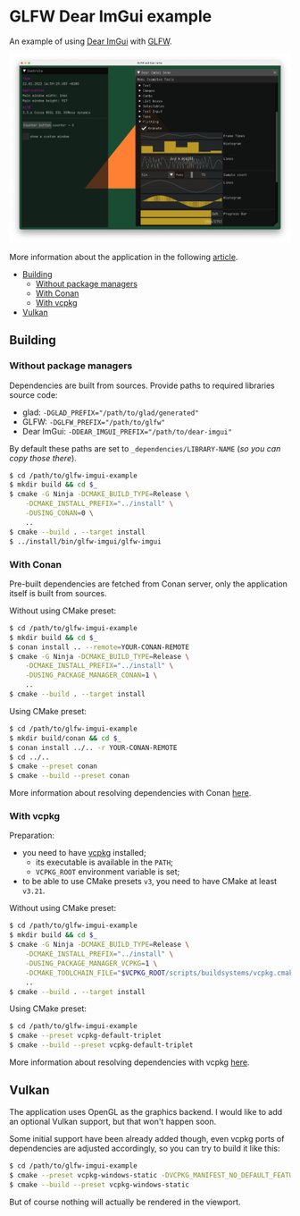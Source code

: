 # GLFW Dear ImGui example

An example of using [Dear ImGui](https://github.com/ocornut/imgui) with [GLFW](https://www.glfw.org).

![GLFW and Dear ImGui](/img/screenshot.png "GLFW and Dear ImGui")

More information about the application in the following [article](https://decovar.dev/blog/2019/08/04/glfw-dear-imgui/).

<!-- MarkdownTOC -->

- [Building](#building)
    - [Without package managers](#without-package-managers)
    - [With Conan](#with-conan)
    - [With vcpkg](#with-vcpkg)
- [Vulkan](#vulkan)

<!-- /MarkdownTOC -->

## Building

### Without package managers

Dependencies are built from sources. Provide paths to required libraries source code:

- glad: `-DGLAD_PREFIX="/path/to/glad/generated"`
- GLFW: `-DGLFW_PREFIX="/path/to/glfw"`
- Dear ImGui: `-DDEAR_IMGUI_PREFIX="/path/to/dear-imgui"`

By default these paths are set to `_dependencies/LIBRARY-NAME` (*so you can copy those there*).

``` sh
$ cd /path/to/glfw-imgui-example
$ mkdir build && cd $_
$ cmake -G Ninja -DCMAKE_BUILD_TYPE=Release \
    -DCMAKE_INSTALL_PREFIX="../install" \
    -DUSING_CONAN=0 \
    ..
$ cmake --build . --target install
$ ../install/bin/glfw-imgui/glfw-imgui
```

### With Conan

Pre-built dependencies are fetched from Conan server, only the application itself is built from sources.

Without using CMake preset:

``` sh
$ cd /path/to/glfw-imgui-example
$ mkdir build && cd $_
$ conan install .. --remote=YOUR-CONAN-REMOTE
$ cmake -G Ninja -DCMAKE_BUILD_TYPE=Release \
    -DCMAKE_INSTALL_PREFIX="../install" \
    -DUSING_PACKAGE_MANAGER_CONAN=1 \
    ..
$ cmake --build . --target install
```

Using CMake preset:

``` sh
$ cd /path/to/glfw-imgui-example
$ mkdir build/conan && cd $_
$ conan install ../.. -r YOUR-CONAN-REMOTE
$ cd ../..
$ cmake --preset conan
$ cmake --build --preset conan
```

More information about resolving dependencies with Conan [here](https://decovar.dev/blog/2022/02/06/cpp-dependencies-with-conan/).

### With vcpkg

Preparation:

- you need to have [vcpkg](https://vcpkg.io/) installed;
    + its executable is available in the `PATH`;
    + `VCPKG_ROOT` environment variable is set;
- to be able to use CMake presets `v3`, you need to have CMake at least `v3.21`.

Without using CMake preset:

``` sh
$ cd /path/to/glfw-imgui-example
$ mkdir build && cd $_
$ cmake -G Ninja -DCMAKE_BUILD_TYPE=Release \
    -DCMAKE_INSTALL_PREFIX="../install" \
    -DUSING_PACKAGE_MANAGER_VCPKG=1 \
    -DCMAKE_TOOLCHAIN_FILE="$VCPKG_ROOT/scripts/buildsystems/vcpkg.cmake" \
    ..
$ cmake --build . --target install
```

Using CMake preset:

``` sh
$ cd /path/to/glfw-imgui-example
$ cmake --preset vcpkg-default-triplet
$ cmake --build --preset vcpkg-default-triplet
```

More information about resolving dependencies with vcpkg [here](https://decovar.dev/blog/2022/10/30/cpp-dependencies-with-vcpkg/).

## Vulkan

The application uses OpenGL as the graphics backend. I would like to add an optional Vulkan support, but that won't happen soon.

Some initial support have been already added though, even vcpkg ports of dependencies are adjusted accordingly, so you can try to build it like this:

``` sh
$ cd /path/to/glfw-imgui-example
$ cmake --preset vcpkg-windows-static -DVCPKG_MANIFEST_NO_DEFAULT_FEATURES=1 -DVCPKG_MANIFEST_FEATURES="with-vulkan" -DUSING_VULKAN=1
$ cmake --build --preset vcpkg-windows-static
```

But of course nothing will actually be rendered in the viewport.
